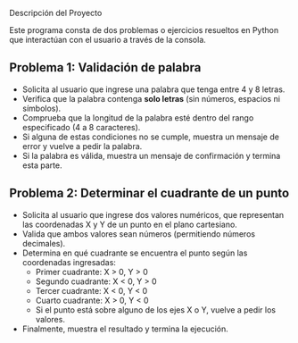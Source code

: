  Descripción del Proyecto

Este programa consta de dos problemas o ejercicios resueltos en Python que interactúan con el usuario a través de la consola.

## Problema 1: Validación de palabra

- Solicita al usuario que ingrese una palabra que tenga entre 4 y 8 letras.
- Verifica que la palabra contenga **solo letras** (sin números, espacios ni símbolos).
- Comprueba que la longitud de la palabra esté dentro del rango especificado (4 a 8 caracteres).
- Si alguna de estas condiciones no se cumple, muestra un mensaje de error y vuelve a pedir la palabra.
- Si la palabra es válida, muestra un mensaje de confirmación y termina esta parte.

## Problema 2: Determinar el cuadrante de un punto

- Solicita al usuario que ingrese dos valores numéricos, que representan las coordenadas X y Y de un punto en el plano cartesiano.
- Valida que ambos valores sean números (permitiendo números decimales).
- Determina en qué cuadrante se encuentra el punto según las coordenadas ingresadas:
  - Primer cuadrante: X > 0, Y > 0
  - Segundo cuadrante: X < 0, Y > 0
  - Tercer cuadrante: X < 0, Y < 0
  - Cuarto cuadrante: X > 0, Y < 0
  - Si el punto está sobre alguno de los ejes X o Y, vuelve a pedir los valores.
- Finalmente, muestra el resultado y termina la ejecución.
